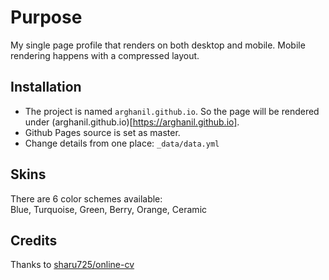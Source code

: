 # Purpose
My single page profile that renders on both desktop and mobile. Mobile rendering happens with a compressed layout.

## Installation

* The project is named `arghanil.github.io`. So the page will be rendered under (arghanil.github.io)[https://arghanil.github.io].
* Github Pages source is set as master.
* Change details from one place: ``_data/data.yml``

## Skins

There are 6 color schemes available:<br/>
Blue, Turquoise, Green, Berry, Orange, Ceramic

## Credits

Thanks to [sharu725/online-cv](https://github.com/sharu725/online-cv)

